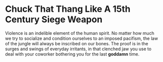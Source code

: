 # Chuck That Thang Like A 15th Century Siege Weapon
Violence is an indelible element of the human spirit. No matter how much we try to socialize and condition ourselves to an imposed pacifism, the law of the jungle will always be inscribed on our bones. The proof is in the surges and swings of everyday irritants, in that clenched jaw you use to deal with your coworker bothering you for the last **goddamn** time.  